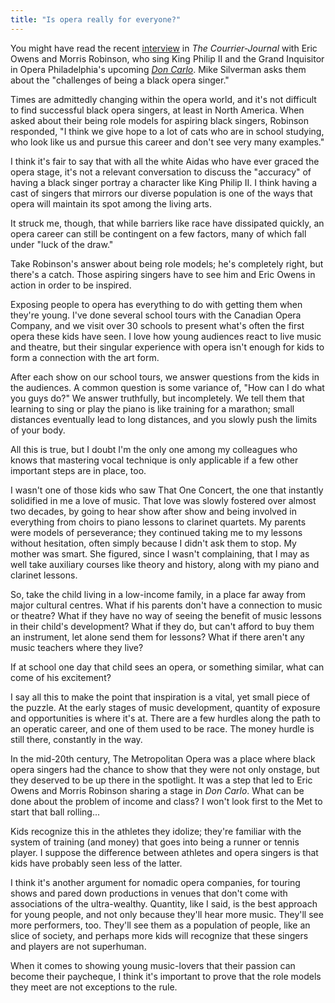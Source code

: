 ```yaml
---
title: "Is opera really for everyone?"
---
```


You might have read the recent [interview](http://www.courier-journal.com/story/entertainment/arts/music/2015/04/20/challenges-black-opera-singers/26096103/) in *The Courrier-Journal* with Eric Owens and Morris Robinson, who sing King Philip II and the Grand Inquisitor in Opera Philadelphia's upcoming [*Don Carlo*](https://www.operaphila.org/whats-on/on-stage-2014-2015/don-carlo/). Mike Silverman asks them about the "challenges of being a black opera singer."

Times are admittedly changing within the opera world, and it's not difficult to find successful black opera singers, at least in North America. When asked about their being role models for aspiring black singers, Robinson responded, "I think we give hope to a lot of cats who are in school studying, who look like us and pursue this career and don't see very many examples."

I think it's fair to say that with all the white Aidas who have ever graced the opera stage, it's not a relevant conversation to discuss the "accuracy" of having a black singer portray a character like King Philip II. I think having a cast of singers that mirrors our diverse population is one of the ways that opera will maintain its spot among the living arts.

It struck me, though, that while barriers like race have dissipated quickly, an opera career can still be contingent on a few factors, many of which fall under "luck of the draw."

Take Robinson's answer about being role models; he's completely right, but there's a catch. Those aspiring singers have to see him and Eric Owens in action in order to be inspired.

Exposing people to opera has everything to do with getting them when they're young. I've done several school tours with the Canadian Opera Company, and we visit over 30 schools to present what's often the first opera these kids have seen. I love how young audiences react to live music and theatre, but their singular experience with opera isn't enough for kids to form a connection with the art form.

After each show on our school tours, we answer questions from the kids in the audiences. A common question is some variance of, "How can I do what you guys do?" We answer truthfully, but incompletely. We tell them that learning to sing or play the piano is like training for a marathon; small distances eventually lead to long distances, and you slowly push the limits of your body.

All this is true, but I doubt I'm the only one among my colleagues who knows that mastering vocal technique is only applicable if a few other important steps are in place, too.

I wasn't one of those kids who saw That One Concert, the one that instantly solidified in me a love of music. That love was slowly fostered over almost two decades, by going to hear show after show and being involved in everything from choirs to piano lessons to clarinet quartets. My parents were models of perseverance; they continued taking me to my lessons without hesitation, often simply because I didn't ask them to stop. My mother was smart. She figured, since I wasn't complaining, that I may as well take auxiliary courses like theory and history, along with my piano and clarinet lessons.

So, take the child living in a low-income family, in a place far away from major cultural centres. What if his parents don't have a connection to music or theatre? What if they have no way of seeing the benefit of music lessons in their child's development? What if they do, but can't afford to buy them an instrument, let alone send them for lessons? What if there aren't any music teachers where they live?

If at school one day that child sees an opera, or something similar, what can come of his excitement?

I say all this to make the point that inspiration is a vital, yet small piece of the puzzle. At the early stages of music development, quantity of exposure and opportunities is where it's at. There are a few hurdles along the path to an operatic career, and one of them used to be race. The money hurdle is still there, constantly in the way.

In the mid-20th century, The Metropolitan Opera was a place where black opera singers had the chance to show that they were not only onstage, but they deserved to be up there in the spotlight. It was a step that led to Eric Owens and Morris Robinson sharing a stage in *Don Carlo*. What can be done about the problem of income and class? I won't look first to the Met to start that ball rolling...

Kids recognize this in the athletes they idolize; they're familiar with the system of training (and money) that goes into being a runner or tennis player. I suppose the difference between athletes and opera singers is that kids have probably seen less of the latter.

I think it's another argument for nomadic opera companies, for touring shows and pared down productions in venues that don't come with associations of the ultra-wealthy. Quantity, like I said, is the best approach for young people, and not only because they'll hear more music. They'll see more performers, too. They'll see them as a population of people, like an slice of society, and perhaps more kids will recognize that these singers and players are not superhuman.

When it comes to showing young music-lovers that their passion can become their paycheque, I think it's important to prove that the role models they meet are not exceptions to the rule. 


